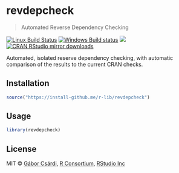 
# revdepcheck

> Automated Reverse Dependency Checking

[![Linux Build Status](https://travis-ci.org/r-lib/revdepcheck.svg?branch=master)](https://travis-ci.org/r-lib/revdepcheck)
[![Windows Build status](https://ci.appveyor.com/api/projects/status/github/r-lib/revdepcheck?svg=true)](https://ci.appveyor.com/project/gaborcsardi/revdepcheck)
[![](http://www.r-pkg.org/badges/version/revdepcheck)](http://www.r-pkg.org/pkg/revdepcheck)
[![CRAN RStudio mirror downloads](http://cranlogs.r-pkg.org/badges/revdepcheck)](http://www.r-pkg.org/pkg/revdepcheck)

Automated, isolated reserve dependency checking, with automatic comparison of
the results to the current CRAN checks.

## Installation

```r
source("https://install-github.me/r-lib/revdepcheck")
```

## Usage

```r
library(revdepcheck)
```

## License

MIT ©
[Gábor Csárdi](https://github.com/gaborcsardi),
[R Consortium](https://github.com/rconsortium),
[RStudio Inc](https://github.com/rstudio)

